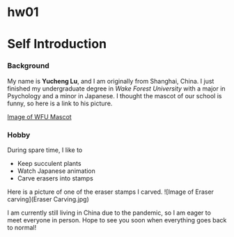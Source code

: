 # hw01

# Self Introduction

### Background

My name is **Yucheng Lu**, and I am originally from Shanghai, China.  I just finished my undergraduate degree in *Wake Forest University* with a major in Psychology and a minor in Japanese.  I thought the mascot of our school is funny, so here is a link to his picture.

[Image of WFU Mascot](https://images.app.goo.gl/xLRC5L9ToWQDz3qt9)

### Hobby

During spare time, I like to

* Keep succulent plants
* Watch Japanese animation
* Carve erasers into stamps

Here is a picture of one of the eraser stamps I carved.
![Image of Eraser carving](Eraser Carving.jpg)

I am currently still living in China due to the pandemic, so I am eager to meet everyone in person. Hope to see you soon when everything goes back to normal!